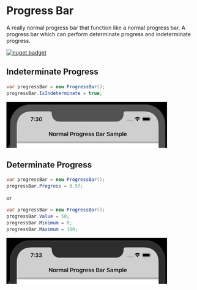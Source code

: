 # Progress Bar
A really normal progress bar that function like a normal progress bar. A progress bar which can perform determinate progress and indeterminate progress.

[![nuget badget](https://img.shields.io/nuget/v/iNormal.ProgressBar.svg)](https://www.nuget.org/packages/iNormal.ProgressBar/)

## Indeterminate Progress
```C#
var progressBar = new ProgressBar();
progressBar.IsIndeterminate = true;
```

![progress bar indeterminate](./ProgressBarIndeterminateDemo.gif)

## Determinate Progress
```C#
var progressBar = new ProgressBar();
progressBar.Progress = 0.5f;
```
or
```C#
var progressBar = new ProgressBar();
progressBar.Value = 50;
progressBar.Minimum = 0;
progressBar.Maximum = 100;
```

![progress bar determinate](./ProgressBarDeterminateDemo.gif)
